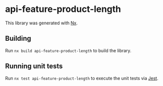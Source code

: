 # api-feature-product-length

This library was generated with [Nx](https://nx.dev).

## Building

Run `nx build api-feature-product-length` to build the library.

## Running unit tests

Run `nx test api-feature-product-length` to execute the unit tests via [Jest](https://jestjs.io).
